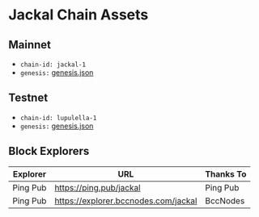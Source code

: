 # Jackal Chain Assets

## Mainnet
- `chain-id: jackal-1`
- `genesis:` [genesis.json](https://cdn.discordapp.com/attachments/1002389406650466405/1034968352591986859/updated_genesis2.json)

## Testnet
- `chain-id: lupulella-1`
- `genesis:` [genesis.json](/testnet/genesis.json)

## Block Explorers

| Explorer | URL                                  | Thanks To |
|----------|--------------------------------------|-----------|
| Ping Pub | https://ping.pub/jackal              | Ping Pub  |
| Ping Pub | https://explorer.bccnodes.com/jackal | BccNodes  |
